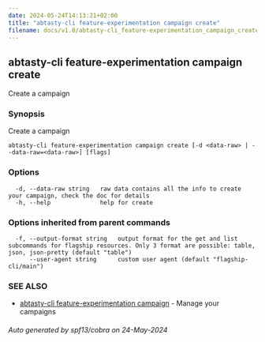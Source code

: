 ```yaml
---
date: 2024-05-24T14:13:21+02:00
title: "abtasty-cli feature-experimentation campaign create"
filename: docs/v1.0/abtasty-cli_feature-experimentation_campaign_create.md
---
```

## abtasty-cli feature-experimentation campaign create

Create a campaign

### Synopsis

Create a campaign

```
abtasty-cli feature-experimentation campaign create [-d <data-raw> | --data-raw=<data-raw>] [flags]
```

### Options

```
  -d, --data-raw string   raw data contains all the info to create your campaign, check the doc for details
  -h, --help              help for create
```

### Options inherited from parent commands

```
  -f, --output-format string   output format for the get and list subcommands for flagship resources. Only 3 format are possible: table, json, json-pretty (default "table")
      --user-agent string      custom user agent (default "flagship-cli/main")
```

### SEE ALSO

* [abtasty-cli feature-experimentation campaign](/docs/v1.0/abtasty-cli_feature-experimentation_campaign.md)	 - Manage your campaigns

###### Auto generated by spf13/cobra on 24-May-2024

